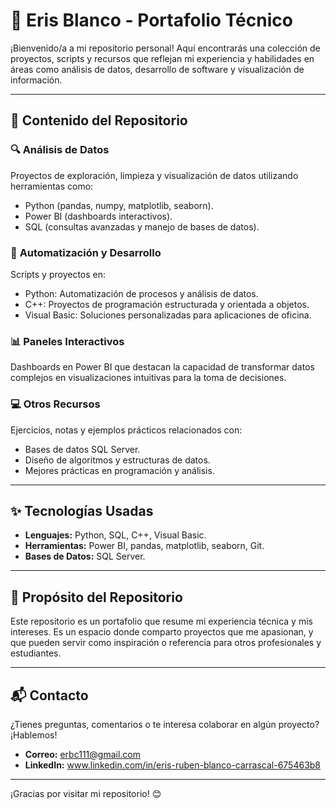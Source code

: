 # 🌟 Eris Blanco - Portafolio Técnico  

¡Bienvenido/a a mi repositorio personal! Aquí encontrarás una colección de proyectos, scripts y recursos que reflejan mi experiencia y habilidades en áreas como análisis de datos, desarrollo de software y visualización de información.  

---

## 📂 **Contenido del Repositorio**  

### 🔍 **Análisis de Datos**  
Proyectos de exploración, limpieza y visualización de datos utilizando herramientas como:  
- Python (pandas, numpy, matplotlib, seaborn).  
- Power BI (dashboards interactivos).  
- SQL (consultas avanzadas y manejo de bases de datos).  

### 🤖 **Automatización y Desarrollo**  
Scripts y proyectos en:  
- Python: Automatización de procesos y análisis de datos.  
- C++: Proyectos de programación estructurada y orientada a objetos.  
- Visual Basic: Soluciones personalizadas para aplicaciones de oficina.  

### 📊 **Paneles Interactivos**  
Dashboards en Power BI que destacan la capacidad de transformar datos complejos en visualizaciones intuitivas para la toma de decisiones.  

### 💻 **Otros Recursos**  
Ejercicios, notas y ejemplos prácticos relacionados con:  
- Bases de datos SQL Server.  
- Diseño de algoritmos y estructuras de datos.  
- Mejores prácticas en programación y análisis.  

---

## ✨ **Tecnologías Usadas**  
- **Lenguajes:** Python, SQL, C++, Visual Basic.  
- **Herramientas:** Power BI, pandas, matplotlib, seaborn, Git.  
- **Bases de Datos:** SQL Server.  

---

## 🚀 **Propósito del Repositorio**  
Este repositorio es un portafolio que resume mi experiencia técnica y mis intereses. Es un espacio donde comparto proyectos que me apasionan, y que pueden servir como inspiración o referencia para otros profesionales y estudiantes.  

---

## 📬 **Contacto**  
¿Tienes preguntas, comentarios o te interesa colaborar en algún proyecto? ¡Hablemos!  
- **Correo:** erbc111@gmail.com  
- **LinkedIn:** www.linkedin.com/in/eris-ruben-blanco-carrascal-675463b8 
  
---

¡Gracias por visitar mi repositorio! 😊  
